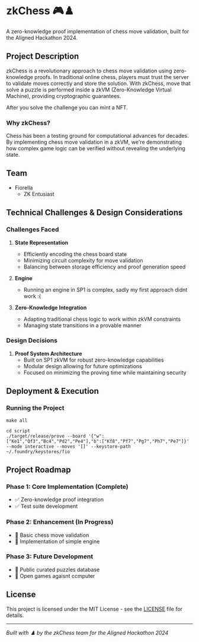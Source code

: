 # zkChess 🎮♟️

A zero-knowledge proof implementation of chess move validation, built for the Aligned Hackathon 2024.

## Project Description

zkChess is a revolutionary approach to chess move validation using zero-knowledge proofs. In traditional online chess, players must trust the server to validate moves correctly and store the solution. With zkChess, move that solve a puzzle is performed inside a zkVM (Zero-Knowledge Virtual Machine), providing cryptographic guarantees.

After you solve the challenge you can mint a NFT.

### Why zkChess?
Chess has been a testing ground for computational advances for decades. By implementing chess move validation in a zkVM, we're demonstrating how complex game logic can be verified without revealing the underlying state.

## Team

- Fiorella
  - ZK Entusiast


## Technical Challenges & Design Considerations

### Challenges Faced

1. **State Representation**
   - Efficiently encoding the chess board state
   - Minimizing circuit complexity for move validation
   - Balancing between storage efficiency and proof generation speed

2. **Engine**
   - Running an engine in SP1 is complex, sadly my first approach didnt work :(
  
3. **Zero-Knowledge Integration**
   - Adapting traditional chess logic to work within zkVM constraints
   - Managing state transitions in a provable manner

### Design Decisions

1. **Proof System Architecture**
   - Built on SP1 zkVM for robust zero-knowledge capabilities
   - Modular design allowing for future optimizations
   - Focused on minimizing the proving time while maintaining security

## Deployment & Execution

### Running the Project
```shell
make all

cd script
./target/release/prove --board '{"w":["Ke1","Qf3","Bc4","Pd2","Pe4"],"b":["Kf8","Pf7","Pg7","Ph7","Pe7"]}' --mode interactive --moves '[]' --keystore-path ~/.foundry/keystores/fio
```


## Project Roadmap

### Phase 1: Core Implementation (Complete)
- ✅ Zero-knowledge proof integration
- ✅ Test suite development

### Phase 2: Enhancement (In Progress)
- 🔄 Basic chess move validation
- 🔄 Implementation of simple engine

### Phase 3: Future Development
- 📅 Public curated puzzles database
- 📅 Open games agaisnt ccmputer

## License

This project is licensed under the MIT License - see the [LICENSE](LICENSE.txt) file for details.

---

*Built with ♟️ by the zkChess team for the Aligned Hackathon 2024*
